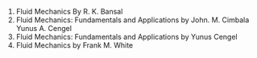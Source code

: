 1. Fluid Mechanics By R. K. Bansal<br>
2. Fluid Mechanics: Fundamentals and Applications by John. M. Cimbala Yunus A. Cengel<br>
3. Fluid Mechanics: Fundamentals and Applications by Yunus Cengel<br>
4. Fluid Mechanics by Frank M. White